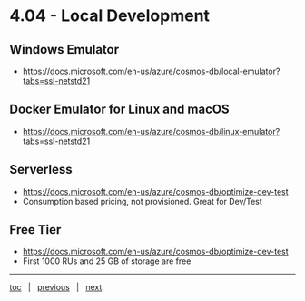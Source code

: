 # 4.04 - Local Development

## Windows Emulator

- https://docs.microsoft.com/en-us/azure/cosmos-db/local-emulator?tabs=ssl-netstd21


## Docker Emulator for Linux and macOS

- https://docs.microsoft.com/en-us/azure/cosmos-db/linux-emulator?tabs=ssl-netstd21


## Serverless

- https://docs.microsoft.com/en-us/azure/cosmos-db/optimize-dev-test
- Consumption based pricing, not provisioned.  Great for Dev/Test


## Free Tier

- https://docs.microsoft.com/en-us/azure/cosmos-db/optimize-dev-test
- First 1000 RUs and 25 GB of storage are free

---

[toc](0_table_of_contents.md) &nbsp; |  &nbsp; [previous](4_03_relational_to_cosmos_example.md) &nbsp; | &nbsp; [next](0_table_of_contents.md) &nbsp;
